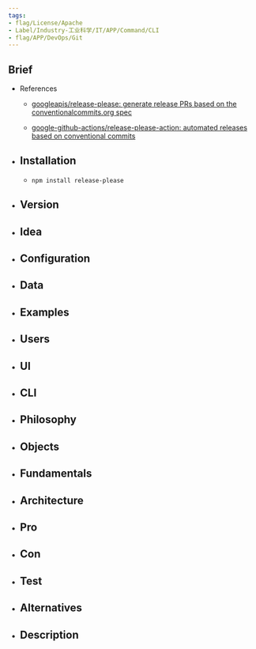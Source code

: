 ```yaml
---
tags:
- flag/License/Apache
- Label/Industry-工业科学/IT/APP/Command/CLI
- flag/APP/DevOps/Git
---
```


## Brief

- References
    - [googleapis/release-please: generate release PRs based on the conventionalcommits.org spec](https://github.com/googleapis/release-please)

    - [google-github-actions/release-please-action: automated releases based on conventional commits](https://github.com/google-github-actions/release-please-action)

- Installation
    - 
    - `npm install release-please`

- Version
    - 

- Idea
    - 

- Configuration
    - 

- Data
    - 

- Examples
    - 

- Users
    - 

- UI
    - 

- CLI
    - 

- Philosophy
    - 

- Objects
    - 

- Fundamentals
    - 

- Architecture
    - 

- Pro
    - 

- Con
    - 

- Test
    - 

- Alternatives
    - 

- Description
    - 
